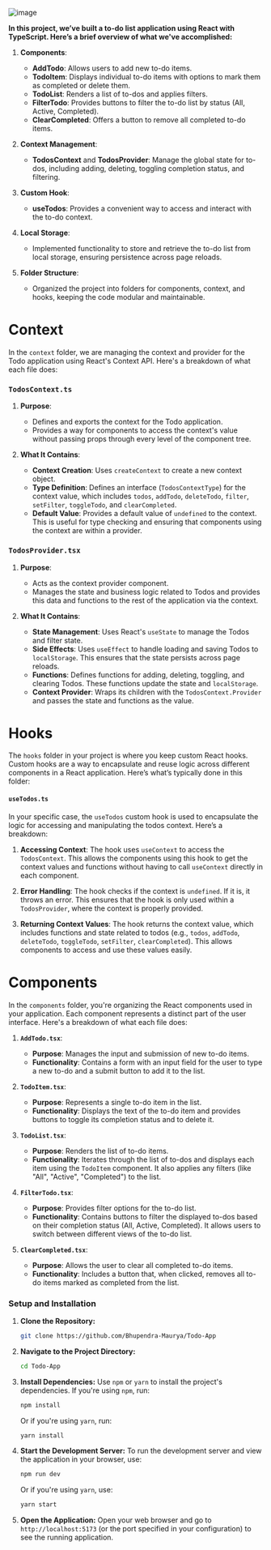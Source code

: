 ![image](https://github.com/user-attachments/assets/3e0527c0-cbc1-4fa0-8a31-2f37b7a72a26)


**In this project, we’ve built a to-do list application using React with TypeScript. Here’s a brief overview of what we've accomplished:**

1. **Components**:
   - **AddTodo**: Allows users to add new to-do items.
   - **TodoItem**: Displays individual to-do items with options to mark them as completed or delete them.
   - **TodoList**: Renders a list of to-dos and applies filters.
   - **FilterTodo**: Provides buttons to filter the to-do list by status (All, Active, Completed).
   - **ClearCompleted**: Offers a button to remove all completed to-do items.

2. **Context Management**:
   - **TodosContext** and **TodosProvider**: Manage the global state for to-dos, including adding, deleting, toggling completion status, and filtering.

3. **Custom Hook**:
   - **useTodos**: Provides a convenient way to access and interact with the to-do context.

4. **Local Storage**:
   - Implemented functionality to store and retrieve the to-do list from local storage, ensuring persistence across page reloads.

5. **Folder Structure**:
   - Organized the project into folders for components, context, and hooks, keeping the code modular and maintainable.


# Context
In the `context` folder, we are managing the context and provider for the Todo application using React's Context API. Here's a breakdown of what each file does:

### `TodosContext.ts`

1. **Purpose**: 
   - Defines and exports the context for the Todo application.
   - Provides a way for components to access the context's value without passing props through every level of the component tree.

2. **What It Contains**:
   - **Context Creation**: Uses `createContext` to create a new context object.
   - **Type Definition**: Defines an interface (`TodosContextType`) for the context value, which includes `todos`, `addTodo`, `deleteTodo`, `filter`, `setFilter`, `toggleTodo`, and `clearCompleted`.
   - **Default Value**: Provides a default value of `undefined` to the context. This is useful for type checking and ensuring that components using the context are within a provider.

### `TodosProvider.tsx`

1. **Purpose**:
   - Acts as the context provider component.
   - Manages the state and business logic related to Todos and provides this data and functions to the rest of the application via the context.

2. **What It Contains**:
   - **State Management**: Uses React's `useState` to manage the Todos and filter state.
   - **Side Effects**: Uses `useEffect` to handle loading and saving Todos to `localStorage`. This ensures that the state persists across page reloads.
   - **Functions**: Defines functions for adding, deleting, toggling, and clearing Todos. These functions update the state and `localStorage`.
   - **Context Provider**: Wraps its children with the `TodosContext.Provider` and passes the state and functions as the value.

# Hooks
The `hooks` folder in your project is where you keep custom React hooks. Custom hooks are a way to encapsulate and reuse logic across different components in a React application. Here’s what’s typically done in this folder:


#### `useTodos.ts`

In your specific case, the `useTodos` custom hook is used to encapsulate the logic for accessing and manipulating the todos context. Here’s a breakdown:

1. **Accessing Context**: The hook uses `useContext` to access the `TodosContext`. This allows the components using this hook to get the context values and functions without having to call `useContext` directly in each component.

2. **Error Handling**: The hook checks if the context is `undefined`. If it is, it throws an error. This ensures that the hook is only used within a `TodosProvider`, where the context is properly provided.

3. **Returning Context Values**: The hook returns the context value, which includes functions and state related to todos (e.g., `todos`, `addTodo`, `deleteTodo`, `toggleTodo`, `setFilter`, `clearCompleted`). This allows components to access and use these values easily.

# Components
In the `components` folder, you're organizing the React components used in your application. Each component represents a distinct part of the user interface. Here's a breakdown of what each file does:

1. **`AddTodo.tsx`**:
   - **Purpose**: Manages the input and submission of new to-do items.
   - **Functionality**: Contains a form with an input field for the user to type a new to-do and a submit button to add it to the list.

2. **`TodoItem.tsx`**:
   - **Purpose**: Represents a single to-do item in the list.
   - **Functionality**: Displays the text of the to-do item and provides buttons to toggle its completion status and to delete it.

3. **`TodoList.tsx`**:
   - **Purpose**: Renders the list of to-do items.
   - **Functionality**: Iterates through the list of to-dos and displays each item using the `TodoItem` component. It also applies any filters (like "All", "Active", "Completed") to the list.

4. **`FilterTodo.tsx`**:
   - **Purpose**: Provides filter options for the to-do list.
   - **Functionality**: Contains buttons to filter the displayed to-dos based on their completion status (All, Active, Completed). It allows users to switch between different views of the to-do list.

5. **`ClearCompleted.tsx`**:
   - **Purpose**: Allows the user to clear all completed to-do items.
   - **Functionality**: Includes a button that, when clicked, removes all to-do items marked as completed from the list.


### Setup and Installation

1. **Clone the Repository:**
   ```bash
   git clone https://github.com/Bhupendra-Maurya/Todo-App
   ```

2. **Navigate to the Project Directory:**
   ```bash
   cd Todo-App
   ```

3. **Install Dependencies:**
   Use `npm` or `yarn` to install the project's dependencies. If you're using `npm`, run:
   ```bash
   npm install
   ```
   Or if you're using `yarn`, run:
   ```bash
   yarn install
   ```

4. **Start the Development Server:**
   To run the development server and view the application in your browser, use:
   ```bash
   npm run dev 
   ```
   Or if you're using `yarn`, use:
   ```bash
   yarn start
   ```

5. **Open the Application:**
   Open your web browser and go to `http://localhost:5173` (or the port specified in your configuration) to see the running application.
